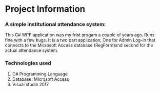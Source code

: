 <h1>Project Information</h1>


<h3> A simple institutional attendance system: </h3>

<p>This C# WPF application was my frist progam a couple of years ago. Runs fine with a few bugs. It is a two part application; One for Admin Log-In that connects to the Microsoft Access database (RegForm)and second for the actual attendance system.</p>


<h3>Technologies used</h3>
<ol><li>C# Programming Language</li>
<li>Database: Microsoft Access </li>
<li>Visual studio 2017</li></ol>
